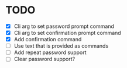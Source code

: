 # TODO
  - [X] Cli arg to set password prompt command
  - [X] Cli arg to set confirmation prompt command
  - [X] Add confirmation command
  - [ ] Use text that is provided as commands
  - [ ] Add repeat password support
  - [ ] Clear password support?

